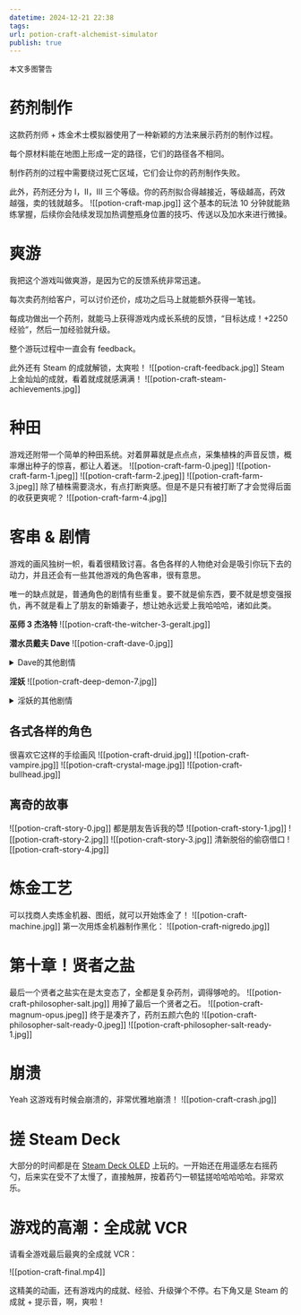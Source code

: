 ```yaml
---
datetime: 2024-12-21 22:38
tags: 
url: potion-craft-alchemist-simulator
publish: true
---
```

<p style="font-size: 0.8rem">本文多图警告</p>

# 药剂制作
这款药剂师 + 炼金术士模拟器使用了一种新颖的方法来展示药剂的制作过程。

每个原材料能在地图上形成一定的路径，它们的路径各不相同。

制作药剂的过程中需要绕过死亡区域，它们会让你的药剂制作失败。

此外，药剂还分为 I，II，III 三个等级。你的药剂拟合得越接近，等级越高，药效越强，卖的钱就越多。
![[potion-craft-map.jpg]]
这个基本的玩法 10 分钟就能熟练掌握，后续你会陆续发现加热调整瓶身位置的技巧、传送以及加水来进行微操。

# 爽游
我把这个游戏叫做爽游，是因为它的反馈系统非常迅速。

每次卖药剂给客户，可以讨价还价，成功之后马上就能额外获得一笔钱。

每成功做出一个药剂，就能马上获得游戏内成长系统的反馈，“目标达成！+2250 经验”，然后一加经验就升级。

整个游玩过程中一直会有 feedback。

此外还有 Steam 的成就解锁，太爽啦！
![[potion-craft-feedback.jpg]]
Steam 上金灿灿的成就，看着就成就感满满！
![[potion-craft-steam-achievements.jpg]]

# 种田
游戏还附带一个简单的种田系统。对着屏幕就是点点点，采集植株的声音反馈，概率爆出种子的惊喜，都让人着迷。
![[potion-craft-farm-0.jpeg]]
![[potion-craft-farm-1.jpeg]]
![[potion-craft-farm-2.jpeg]]
![[potion-craft-farm-3.jpeg]]
除了植株需要浇水，有点打断爽感。但是不是只有被打断了才会觉得后面的收获更爽呢？
![[potion-craft-farm-4.jpg]]
# 客串 & 剧情
游戏的画风独树一帜，看着很精致讨喜。各色各样的人物绝对会是吸引你玩下去的动力，并且还会有一些其他游戏的角色客串，很有意思。

唯一的缺点就是，普通角色的剧情有些重复。要不就是偷东西，要不就是想变强报仇，再不就是看上了朋友的新婚妻子，想让她永远爱上我哈哈哈，诸如此类。

**巫师 3 杰洛特**
![[potion-craft-the-witcher-3-geralt.jpg]]

**潜水员戴夫 Dave**
![[potion-craft-dave-0.jpg]]
<details><summary>Dave的其他剧情</summary>
![[potion-craft-dave-1.jpg]]
![[potion-craft-dave-2.jpg]]
![[potion-craft-dave-3.jpg]]
![[potion-craft-dave-4.jpg]]
![[potion-craft-dave-5.jpg]]
![[potion-craft-dave-6.jpg]]
</details>

**淫妖**
![[potion-craft-deep-demon-7.jpg]]
<details><summary>淫妖的其他剧情</summary>
![[potion-craft-deep-demon-0.jpg]]
![[potion-craft-deep-demon-1.jpg]]
![[potion-craft-deep-demon-2.jpg]]
![[potion-craft-deep-demon-3.jpg]]
![[potion-craft-deep-demon-4.jpg]]
![[potion-craft-deep-demon-5.jpg]]
![[potion-craft-deep-demon-6.jpg]]
![[potion-craft-deep-demon-7.jpg]]
![[potion-craft-deep-demon-8.jpg]]
![[potion-craft-deep-demon-9.jpg]]
</details>

## 各式各样的角色
很喜欢它这样的手绘画风
![[potion-craft-druid.jpg]]
![[potion-craft-vampire.jpg]]
![[potion-craft-crystal-mage.jpg]]
![[potion-craft-bullhead.jpg]]
## 离奇的故事
![[potion-craft-story-0.jpg]]
都是朋友告诉我的😈
![[potion-craft-story-1.jpg]]
![[potion-craft-story-2.jpg]]
![[potion-craft-story-3.jpg]]
清新脱俗的偷窃借口
![[potion-craft-story-4.jpg]]

# 炼金工艺
可以找商人卖炼金机器、图纸，就可以开始炼金了！
![[potion-craft-machine.jpg]]
第一次用炼金机器制作黑化：
![[potion-craft-nigredo.jpg]]

# 第十章！贤者之盐
最后一个贤者之盐实在是太变态了，全都是复杂药剂，调得够呛的。
![[potion-craft-philosopher-salt.jpg]]
用掉了最后一个贤者之石。
![[potion-craft-magnum-opus.jpeg]]
终于是凑齐了，药剂五颜六色的
![[potion-craft-philosopher-salt-ready-0.jpeg]]
![[potion-craft-philosopher-salt-ready-1.jpg]]

# 崩溃
Yeah 这游戏有时候会崩溃的，非常优雅地崩溃！
![[potion-craft-crash.jpg]]

# 搓 Steam Deck
大部分的时间都是在 [Steam Deck OLED](https://liuzhch1.com/posts/steam-deck-oled) 上玩的。一开始还在用遥感左右摇药勺，后来实在受不了太慢了，直接触屏，按着药勺一顿猛搓哈哈哈哈哈。非常欢乐。

# 游戏的高潮：全成就 VCR
请看全游戏最后最爽的全成就 VCR：

![[potion-craft-final.mp4]]

这精美的动画，还有游戏内的成就、经验、升级弹个不停。右下角又是 Steam 的成就 + 提示音，啊，爽啦！
